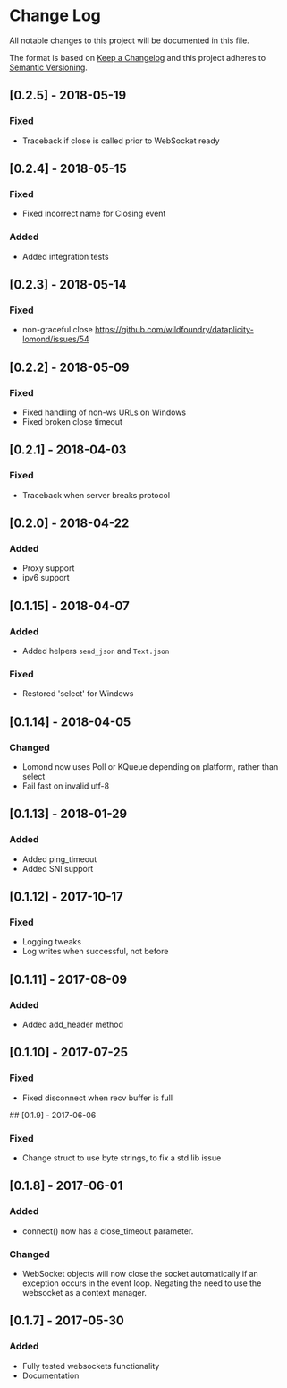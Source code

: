 # Change Log
All notable changes to this project will be documented in this file.

The format is based on [Keep a Changelog](http://keepachangelog.com/)
and this project adheres to [Semantic Versioning](http://semver.org/).


## [0.2.5] - 2018-05-19

### Fixed

- Traceback if close is called prior to WebSocket ready

## [0.2.4] - 2018-05-15

### Fixed

- Fixed incorrect name for Closing event

### Added

- Added integration tests

## [0.2.3] - 2018-05-14

### Fixed

- non-graceful close https://github.com/wildfoundry/dataplicity-lomond/issues/54

## [0.2.2] - 2018-05-09

### Fixed

- Fixed handling of non-ws URLs on Windows
- Fixed broken close timeout

## [0.2.1] - 2018-04-03

### Fixed
- Traceback when server breaks protocol

## [0.2.0] - 2018-04-22

### Added
- Proxy support
- ipv6 support

## [0.1.15] - 2018-04-07

### Added
- Added helpers `send_json` and `Text.json`

### Fixed
- Restored 'select' for Windows

## [0.1.14] - 2018-04-05

### Changed
- Lomond now uses Poll or KQueue depending on platform, rather than select
- Fail fast on invalid utf-8

## [0.1.13] - 2018-01-29

### Added
- Added ping_timeout
- Added SNI support

## [0.1.12] - 2017-10-17

### Fixed
- Logging tweaks
- Log writes when successful, not before

## [0.1.11] - 2017-08-09

### Added
- Added add_header method

## [0.1.10] - 2017-07-25

### Fixed
- Fixed disconnect when recv buffer is full

## [0.1.9] - 2017-06-06

### Fixed
- Change struct to use byte strings, to fix a std lib issue

## [0.1.8] - 2017-06-01

### Added
- connect() now has a close_timeout parameter.

### Changed
- WebSocket objects will now close the socket automatically if an
    exception occurs in the event loop. Negating the need to use the
    websocket as a context manager.

## [0.1.7] - 2017-05-30

### Added
- Fully tested websockets functionality
- Documentation

